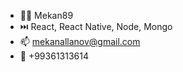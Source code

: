 - 👨‍💻  Mekan89
- ⏭️  React, React Native, Node, Mongo
- 📫  mekanallanov@gmail.com
- 📱 +99361313614 

<!---
Mekan89/Mekan89 is a ✨ special ✨ repository because its `README.md` (this file) appears on your GitHub profile.
You can click the Preview link to take a look at your changes.
--->
